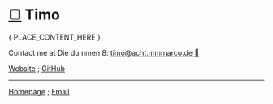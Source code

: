 # [▢](/) Timo

{ PLACE_CONTENT_HERE }

Contact me at Die dummen 8: [timo@acht.mmmarco.de 📧](mailto:timo@acht.mmmarco.de)

[Website](https://tbored.de/) ; [GitHub](https://github.com/tbored)
****
[Homepage](/) ; [Email](mailto:acht@acht.mmmarco.de)